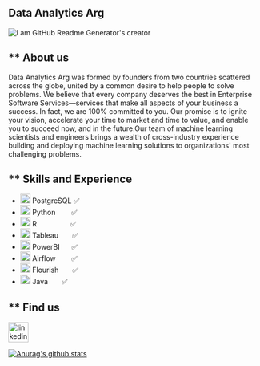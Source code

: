 ## Data Analytics Arg

![I am GitHub Readme Generator's creator](https://mvazquezmassaro.github.io/infovis/data_s.png)

## ** About us
Data Analytics Arg was formed by founders from two countries scattered across the globe, united by a common desire to help people to solve problems. We believe that every company deserves the best in Enterprise Software Services—services that make all aspects of your business a success. In fact, we are 100% committed to you. Our promise is to ignite your vision, accelerate your time to market and time to value, and enable you to succeed now, and in the future.Our team of machine learning scientists and engineers brings a wealth of cross-industry experience building and deploying machine learning solutions to organizations' most challenging problems.




## ** Skills and Experience

* <img src='https://mvazquezmassaro.github.io/infovis/postgresql.svg' alt='sql' height='19' width="20"> PostgreSQL&nbsp;:white_check_mark:
* <img src='https://upload.wikimedia.org/wikipedia/commons/thumb/0/0a/Python.svg/48px-Python.svg.png' alt='python' height='19' width="20"> Python&nbsp;&nbsp;&nbsp;&nbsp;&nbsp;&nbsp;&nbsp;&nbsp;:white_check_mark:
* <img src='https://www.r-project.org/logo/Rlogo.svg' alt='linkedin' height='19' width="20">  R&nbsp; &nbsp; &nbsp; &nbsp;&nbsp;&nbsp;&nbsp;&nbsp;&nbsp;&nbsp;&nbsp;&nbsp;&nbsp; :white_check_mark:  
* <img src='https://mvazquezmassaro.github.io//infovis/tableau-software.svg' alt='tableau' height='19' width="20"> Tableau&nbsp;&nbsp;&nbsp;&nbsp;&nbsp;&nbsp;&nbsp;:white_check_mark:    
* <img src='https://mvazquezmassaro.github.io/infovis/powerbi.svg' alt='powerbi' height='19' width="20"> PowerBI&nbsp;&nbsp;&nbsp;&nbsp;&nbsp;&nbsp;:white_check_mark: 
* <img src='https://airflow.apache.org/images/feature-image.png' alt='Airflow' height='19' width="20"> Airflow&nbsp;&nbsp;&nbsp;&nbsp;&nbsp;&nbsp;&nbsp;&nbsp;:white_check_mark:
* <img src='https://mvazquezmassaro.github.io/infovis/flourish.svg' alt='flourish' height='19' width="20"> Flourish&nbsp;&nbsp;&nbsp;&nbsp;&nbsp;&nbsp;&nbsp;:white_check_mark:
* <img src='https://mvazquezmassaro.github.io/infovis/java.svg' alt='flourish' height='19' width="20"> Java&nbsp;&nbsp;&nbsp;&nbsp;&nbsp;&nbsp;&nbsp;:white_check_mark:


## ** Find us
[<img src='https://mvazquezmassaro.github.io//infovis/linkedin-svgrepo-com.svg' alt='linkedin' height='40'>](https://www.linkedin.com/in/maximiliano-vazquez-massaro-3173a170/)  

[![Anurag's github stats](https://github-readme-stats.vercel.app/api?username=data-analytics-arg)](https://github.com/anuraghazra/github-readme-stats)
